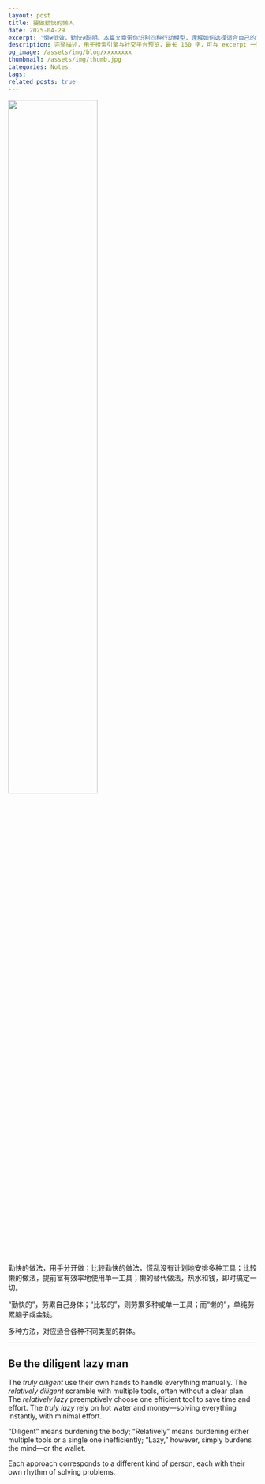 ```yaml
---
layout: post
title: 要做勤快的懒人
date: 2025-04-29
excerpt: '懒≠低效，勤快≠聪明。本篇文章带你识别四种行动模型，理解如何选择适合自己的“效率路径”。Laziness doesn’t mean inefficiency, and diligence isn’t always smart. This article helps you identify four action models and choose your personal path to efficiency.'
description: 完整描述，用于搜索引擎与社交平台预览，最长 160 字，可与 excerpt 一致
og_image: /assets/img/blog/xxxxxxxx
thumbnail: /assets/img/thumb.jpg
categories: Notes
tags: 
related_posts: true
---
```


<img src="{{ '/assets/img/blog/xxxxxxxx' | relative_url }}" style="width:60%;">

勤快的做法，用手分开做；比较勤快的做法，慌乱没有计划地安排多种工具；比较懒的做法，提前富有效率地使用单一工具；懒的替代做法，热水和钱，即时搞定一切。

“勤快的”，劳累自己身体；“比较的”，则劳累多种或单一工具；而“懒的”，单纯劳累脑子或金钱。

多种方法，对应适合各种不同类型的群体。

---

## Be the diligent lazy man

The *truly diligent* use their own hands to handle everything manually. The *relatively diligent* scramble with multiple tools, often without a clear plan. The *relatively lazy* preemptively choose one efficient tool to save time and effort. The *truly lazy* rely on hot water and money—solving everything instantly, with minimal effort.

“Diligent” means burdening the body; “Relatively” means burdening either multiple tools or a single one inefficiently; “Lazy,” however, simply burdens the mind—or the wallet.

Each approach corresponds to a different kind of person, each with their own rhythm of solving problems.